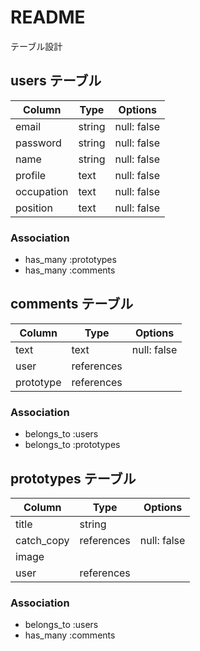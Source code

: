 # README
 テーブル設計

## users テーブル

| Column    | Type   | Options     |
| --------- | ------ | ----------- |
| email     | string | null: false |
| password  | string | null: false |
| name      | string | null: false |
| profile   | text   | null: false |
| occupation| text   | null: false |
| position  | text   | null: false |

### Association

- has_many :prototypes
- has_many :comments

## comments テーブル

| Column    | Type       | Options     |
| --------- | ---------- | ----------- |
| text      | text       | null: false |
| user      | references |             |
| prototype | references |             |

### Association

- belongs_to :users
- belongs_to :prototypes


## prototypes テーブル

| Column     | Type       | Options     |
| ---------- | ---------- | ----------- |
| title      | string     |             |
| catch_copy | references | null: false |
| image      |            |             |
| user       | references |             |

### Association

- belongs_to :users
- has_many   :comments
